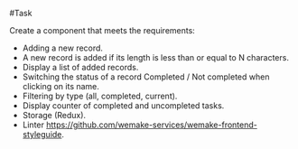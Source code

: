 #Task

Create a component that meets the requirements:

- Adding a new record.
- A new record is added if its length is less than or equal to N characters.
- Display a list of added records.
- Switching the status of a record Completed / Not completed when clicking on its name.
- Filtering by type (all, completed, current).
- Display counter of completed and uncompleted tasks.
- Storage (Redux).
- Linter https://github.com/wemake-services/wemake-frontend-styleguide.
